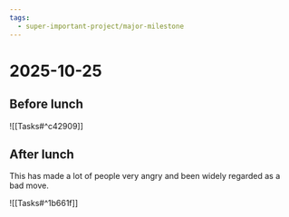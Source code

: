 ```yaml
---
tags:
  - super-important-project/major-milestone
---
```

# 2025-10-25
## Before lunch
![[Tasks#^c42909]]
## After lunch
This has made a lot of people very angry and been widely regarded as a bad move.

![[Tasks#^1b661f]]
